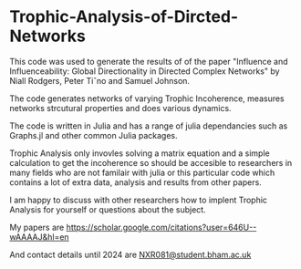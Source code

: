 # Trophic-Analysis-of-Dircted-Networks



This code was used to generate the results of of the paper "Influence and Influenceability: Global Directionality in
Directed Complex Networks" by Niall Rodgers, Peter Tiˇno and Samuel Johnson.

The code generates networks of varying Trophic Incoherence, measures networks strcutural properties and does various dynamics. 

The code is written in Julia and has a range of julia dependancies such as Graphs.jl and other common Julia packages. 

Trophic Analysis only invovles solving a matrix equation and a simple calculation to get the incoherence so should be accesible to researchers in many fields who are not familair with julia or this particular code which contains a lot of extra data, analysis and results from other papers.

I am happy to discuss with other researchers how to implent Trophic Analysis for yourself or questions about the subject. 

My papers are https://scholar.google.com/citations?user=646U--wAAAAJ&hl=en

And contact details until 2024 are NXR081@student.bham.ac.uk 
